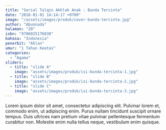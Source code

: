 ```yaml
---
title: "Serial Talqin Akhlak Anak : Bunda Tercinta"
date: "2018-01-01 14:14:17 +0700"
image: "/assets/images/produk/cover-bunda-tercinta.jpg"
author: "Abunnada"
halaman: "20"
isbn: "9786025176838"
bahasa: "Indonesia"
penerbit: "Ahlan"
umur: "1 Tahun Keatas"
categories: 
  - "Agama"
sliders: 
  - title: "slide A"
    image: "assets/images/produk/isi-bunda-tercinta-1.jpg"
  - title: "slide B"
    image: "assets/images/produk/isi-bunda-tercinta-2.jpg"
  - title: "slide C"
    image: "assets/images/produk/isi-bunda-tercinta-3.jpg"
---
```


Lorem ipsum dolor sit amet, consectetur adipiscing elit. Pulvinar lorem et, commodo enim, ut adipiscing enim. Purus nullam tincidunt suscipit ornare tempus. Duis ultrices nam pretium vitae pulvinar pellentesque fermentum curabitur non. Molestie enim nulla tellus neque, vestibulum enim quisque.
